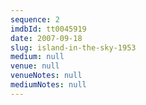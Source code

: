 ```yaml
---
sequence: 2
imdbId: tt0045919
date: 2007-09-18
slug: island-in-the-sky-1953
medium: null
venue: null
venueNotes: null
mediumNotes: null
---
```



